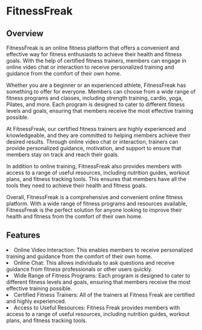 <h1>FitnessFreak</h1>

<h2>Overview</h2>
<p>FitnessFreak is an online fitness platform that offers a convenient and effective way for fitness enthusiasts to achieve their health and fitness goals. With the help of certified fitness trainers, members can engage in online video chat or interaction to receive personalized training and guidance from the comfort of their own home.

Whether you are a beginner or an experienced athlete, FitnessFreak has something to offer for everyone. Members can choose from a wide range of fitness programs and classes, including strength training, cardio, yoga, Pilates, and more. Each program is designed to cater to different fitness levels and goals, ensuring that members receive the most effective training possible.

At FitnessFreak, our certified fitness trainers are highly experienced and knowledgeable, and they are committed to helping members achieve their desired results. Through online video chat or interaction, trainers can provide personalized guidance, motivation, and support to ensure that members stay on track and reach their goals.

In addition to online training, FitnessFreak also provides members with access to a range of useful resources, including nutrition guides, workout plans, and fitness tracking tools. This ensures that members have all the tools they need to achieve their health and fitness goals.

Overall, FitnessFreak is a comprehensive and convenient online fitness platform. With a wide range of fitness programs and resources available, FitnessFreak is the perfect solution for anyone looking to improve their health and fitness from the comfort of their own home.</p>

<h2>Features</h2>
<li> Online Video Interaction: This enables members to receive personalized training and guidance from the comfort of their own home.</li>

<li> Online Chat: This allows individuals to ask questions and receive guidance from fitness professionals or other users quickly.</li>

<li> Wide Range of Fitness Programs: Each program is designed to cater to different fitness levels and goals, ensuring that members receive the    most effective training possible.</li>

<li> Certified Fitness Trainers: All of the trainers at Fitness Freak are certified and highly experienced.</li>

<li> Access to Useful Resources: Fitness Freak provides members with access to a range of useful resources, including nutrition guides, workout plans, and fitness tracking tools.</li>

